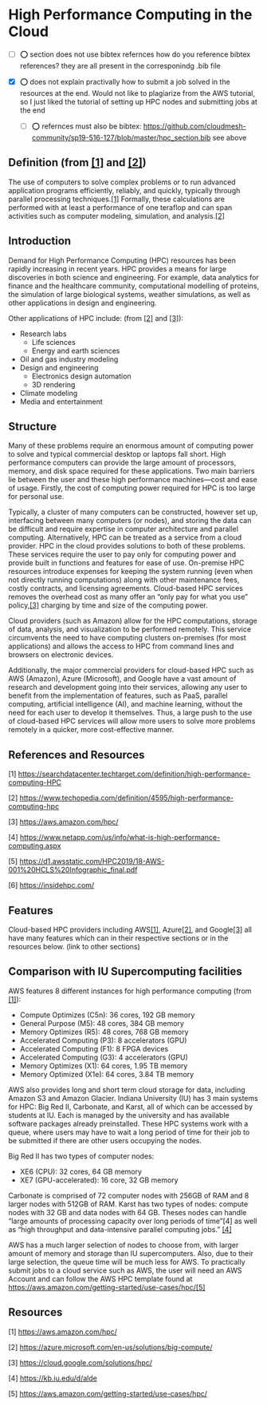 

# High Performance Computing in the Cloud

- [ ] :o: section does not use bibtex refernces
    how do you reference bibtex references? they are all present in the corresponindg .bib file
    
- [X] :o: does not explain practivally how to submit a job
    solved in the resources at the end. Would not like to plagiarize from the AWS tutorial, so I just liked the tutorial of setting up HPC nodes and submitting jobs at the end
    
    - [ ] :o: refernces must also be bibtex: https://github.com/cloudmesh-community/sp19-516-127/blob/master/hpc_section.bib
   see above

## Definition (from [[1]](<https://searchdatacenter.techtarget.com/definition/high-performance-computing-HPC>) and [[2]](<https://www.techopedia.com/definition/4595/high-performance-computing-hpc>))

The use of computers to solve complex problems or to run advanced application programs efficiently, reliably, and quickly, typically through parallel processing techniques.[[1]](https://searchdatacenter.techtarget.com/definition/high-performance-computing-HPC) Formally, these calculations are performed with at least a performance of one teraflop and can span activities such as computer modeling, simulation, and analysis.[[2]](https://www.techopedia.com/definition/4595/high-performance-computing-hpc)

## Introduction

Demand for High Performance Computing (HPC) resources has been rapidly increasing in recent years. HPC provides a means for large discoveries in both science and engineering. For example, data analytics for finance and the healthcare community, computational modelling of proteins, the simulation of large biological systems, weather simulations, as well as other applications in design and engineering.

Other applications of HPC include: (from [[2]](<https://www.techopedia.com/definition/4595/high-performance-computing-hpc>) and [[3]](<https://aws.amazon.com/hpc/>)):

* Research labs
  * Life sciences
  * Energy and earth sciences
* Oil and gas industry modeling
* Design and engineering
  * Electronics design automation
  * 3D rendering
* Climate modeling
* Media and entertainment

## Structure

Many of these problems require an enormous amount of computing power to solve and typical commercial desktop or laptops fall short. High performance computers can provide the large amount of processors, memory, and disk space required for these applications. Two main barriers lie between the user and these high performance machines—cost and ease of usage. Firstly, the cost of computing power required for HPC is too large for personal use.

Typically, a cluster of many computers can be constructed, however set up, interfacing between many computers (or nodes), and storing the data can be difficult and require expertise in computer architecture and parallel computing. Alternatively, HPC can be treated as a service from a cloud provider. HPC in the cloud provides solutions to both of these problems. These services require the user to pay only for computing power and provide built in functions and features for ease of use. On-premise HPC resources introduce expenses for keeping the system running (even when not directly running computations) along with other maintenance fees, costly contracts, and licensing agreements. Cloud-based HPC services removes the overhead cost as many offer an “only pay for what you use” policy,[[3]](<https://aws.amazon.com/hpc/>) charging by time and size of the computing power.

Cloud providers (such as Amazon) allow for the HPC computations, storage of data, analysis, and visualization to be performed remotely. This service circumvents the need to have computing clusters on-premises (for most applications) and allows the access to HPC from command lines and browsers on electronic devices.

Additionally, the major commercial providers for cloud-based HPC such as AWS (Amazon), Azure (Microsoft), and Google have a vast amount of research and development going into their services, allowing any user to benefit from the implementation of features, such as PaaS, parallel computing, artificial intelligence (AI), and machine learning, without the need for each user to develop it themselves. Thus, a large push to the use of cloud-based HPC services will allow more users to solve more problems remotely in a quicker, more cost-effective manner.

## References and Resources

 [1] <https://searchdatacenter.techtarget.com/definition/high-performance-computing-HPC>
 
 [2] <https://www.techopedia.com/definition/4595/high-performance-computing-hpc>
  
 [3] <https://aws.amazon.com/hpc/>
  
 [4] <https://www.netapp.com/us/info/what-is-high-performance-computing.aspx> 
  
 [5] <https://d1.awsstatic.com/HPC2019/18-AWS-001%20HCLS%20Infographic_final.pdf>
  
 [6] <https://insidehpc.com/>
  

## Features

Cloud-based HPC providers including AWS[[1]](<https://aws.amazon.com/hpc/>), Azure[[2]](<https://azure.microsoft.com/en-us/solutions/big-compute/>), and Google[[3]](<https://cloud.google.com/solutions/hpc/>) all have many features which can in their respective sections or in the resources below. (link to other sections)

## Comparison with IU Supercomputing facilities

AWS features 8 different instances for high performance computing (from [[1]](<https://aws.amazon.com/hpc/>)):

* Compute Optimizes (C5n): 36 cores, 192 GB memory
* General Purpose (M5): 48 cores, 384 GB memory
* Memory Optimizes (R5): 48 cores, 768 GB memory
* Accelerated Computing (P3): 8 accelerators (GPU)
* Accelerated Computing (F1): 8 FPGA devices
* Accelerated Computing (G3): 4 accelerators (GPU)
* Memory Optimizes (X1): 64 cores, 1.95 TB memory
* Memory Optimized (X1e): 64 cores, 3.84 TB memory

AWS also provides long and short term cloud storage for data, including Amazon S3 and Amazon Glacier.
Indiana University (IU) has 3 main systems for HPC: Big Red II, Carbonate, and Karst, all of which can be accessed by students at IU. Each is managed by the university and has available software packages already preinstalled. These HPC systems work with a queue, where users may have to wait a long period of time for their job to be submitted if there are other users occupying the nodes.

Big Red II has two types of computer nodes:
* XE6 (CPU): 32 cores, 64 GB memory
* XE7 (GPU-accelerated): 16 core, 32 GB memory

Carbonate is comprised of 72 computer nodes with 256GB of RAM and 8 larger nodes with 512GB of RAM.
Karst has two types of nodes: compute nodes with 32 GB and data nodes with 64 GB. Theses nodes can handle “large amounts of processing capacity over long periods of time”[4] as well as “high throughput and data-intensive parallel computing jobs.” [[4]](<https://kb.iu.edu/d/alde>)

AWS has a much larger selection of nodes to choose from, with larger amount of memory and storage than IU supercomputers. Also, due to their large selection, the queue time will be much less for AWS. To practically submit jobs to a cloud service such as AWS, the user will need an AWS Account and can follow the AWS HPC template found at <https://aws.amazon.com/getting-started/use-cases/hpc/>[[5]](<https://aws.amazon.com/getting-started/use-cases/hpc/>)

## Resources

 [1] <https://aws.amazon.com/hpc/>
  
 [2] <https://azure.microsoft.com/en-us/solutions/big-compute/>
  
 [3] <https://cloud.google.com/solutions/hpc/>
  
 [4] <https://kb.iu.edu/d/alde>
  
 [5] <https://aws.amazon.com/getting-started/use-cases/hpc/>
  
